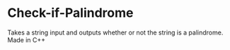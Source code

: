 # Check-if-Palindrome
Takes a string input and outputs whether or not the string is a palindrome.
Made in C++
